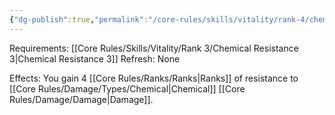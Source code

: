 ```yaml
---
{"dg-publish":true,"permalink":"/core-rules/skills/vitality/rank-4/chemical-resistance-4/"}
---
```


Requirements: [[Core Rules/Skills/Vitality/Rank 3/Chemical Resistance 3\|Chemical Resistance 3]]
Refresh: None

Effects:
You gain 4 [[Core Rules/Ranks/Ranks\|Ranks]] of resistance to [[Core Rules/Damage/Types/Chemical\|Chemical]] [[Core Rules/Damage/Damage\|Damage]].


